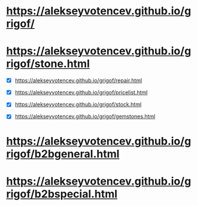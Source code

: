 # https://alekseyvotencev.github.io/grigof/

# https://alekseyvotencev.github.io/grigof/stone.html

- [x] https://alekseyvotencev.github.io/grigof/repair.html

- [x] https://alekseyvotencev.github.io/grigof/pricelist.html

- [x] https://alekseyvotencev.github.io/grigof/stock.html

- [x] https://alekseyvotencev.github.io/grigof/gemstones.html

# https://alekseyvotencev.github.io/grigof/b2bgeneral.html

# https://alekseyvotencev.github.io/grigof/b2bspecial.html
